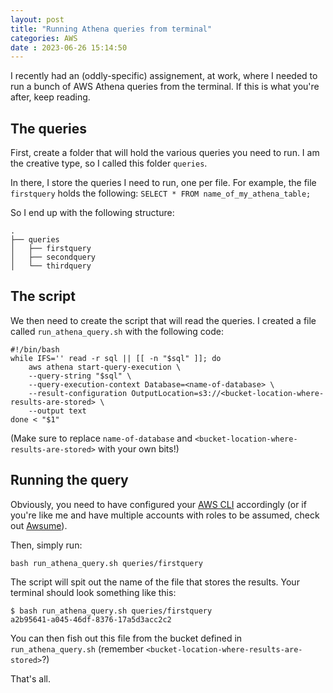 ```yaml
---
layout: post
title: "Running Athena queries from terminal" 
categories: AWS
date : 2023-06-26 15:14:50 
---
```


I recently had an (oddly-specific) assignement, at work, where I needed to run a bunch of AWS Athena queries from the terminal. If this is what you're after, keep reading. 

## The queries

First, create a folder that will hold the various queries you need to run. I am the creative type, so I called this folder `queries`.

In there, I store the queries I need to run, one per file. For example, the file `firstquery` holds the following: `SELECT * FROM name_of_my_athena_table;`

So I end up with the following structure:

```
.
├── queries
│   ├── firstquery
│   ├── secondquery
│   └── thirdquery
```

## The script

We then need to create the script that will read the queries. I created a file called `run_athena_query.sh` with the following code: 

```
#!/bin/bash
while IFS='' read -r sql || [[ -n "$sql" ]]; do
    aws athena start-query-execution \
    --query-string "$sql" \
    --query-execution-context Database=<name-of-database> \
    --result-configuration OutputLocation=s3://<bucket-location-where-results-are-stored> \
    --output text
done < "$1"
```
(Make sure to replace `name-of-database` and `<bucket-location-where-results-are-stored>` with your own bits!)


## Running the query

Obviously, you need to have configured your [AWS CLI](https://aws.amazon.com/cli/) accordingly (or if you're like me and have multiple accounts with roles to be assumed, check out [Awsume](https://blog.t-o.ie/aws/2022/11/04/Awsume/)). 

Then, simply run:
```
bash run_athena_query.sh queries/firstquery
```

The script will spit out the name of the file that stores the results. Your terminal should look something like this: 

```
$ bash run_athena_query.sh queries/firstquery
a2b95641-a045-46df-8376-17a5d3acc2c2

```

You can then fish out this file from the bucket defined in `run_athena_query.sh` (remember `<bucket-location-where-results-are-stored>`?)

That's all. 